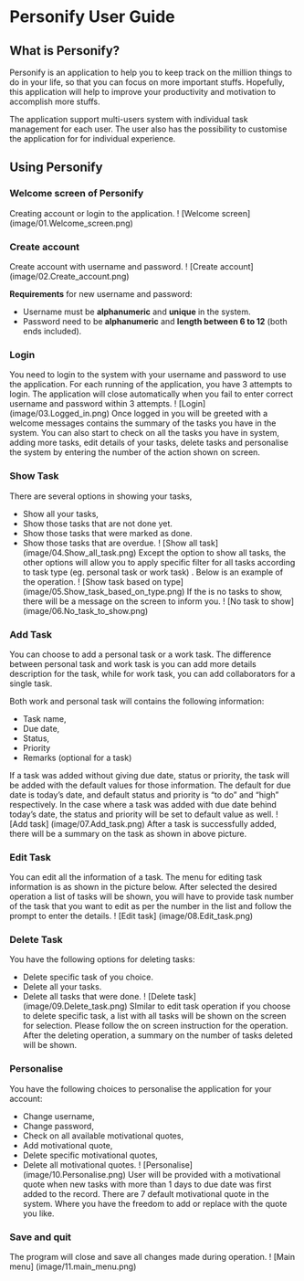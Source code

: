 # Personify User Guide

## What is Personify?
Personify is an application to help you to keep track on the million things to do in your life, so that you can focus on more important stuffs. Hopefully, this application will help to improve your productivity and motivation to accomplish more stuffs.

The application support multi-users system with individual task management for each user. The user also has the possibility to customise the application for for individual experience.

## Using Personify
### Welcome screen of Personify
Creating account or login to the application.
! [Welcome screen]
(image/01.Welcome_screen.png)

### Create account
Create account with username and password.
! [Create account]
(image/02.Create_account.png)

**Requirements** for new username and password:
* Username must be **alphanumeric** and **unique** in the system.
* Password need to be **alphanumeric** and **length between 6 to 12** (both ends included).

### Login
You need to login to the system with your username and password to use the application. For each running of the application, you have 3 attempts to login. The application will close automatically when you fail to enter correct username and password within 3 attempts.
! [Login]
(image/03.Logged_in.png)
Once logged in you will be greeted with a welcome messages contains the summary of the tasks you have in the system. You can also start to check on all the tasks you have in system, adding more tasks, edit details of your tasks, delete tasks and personalise the system by entering the number of the action shown on screen.

### Show Task
There are several options in showing your tasks,
* Show all your tasks,
* Show those tasks that are not done yet.
* Show those tasks that were marked as done.
* Show those tasks that are overdue.
! [Show all task]
(image/04.Show_all_task.png)
Except the option to show all tasks, the other options will allow you to apply specific filter for all tasks according to task type (eg. personal task or work task) . Below is an example of the operation.
! [Show task based on type]
(image/05.Show_task_based_on_type.png)
If the is no tasks to show, there will be a message on the screen to inform you.
! [No task to show]
(image/06.No_task_to_show.png)

### Add Task
You can choose to add a personal task or a work task. The difference between personal task and work task is you can add more details description for the task, while for work task, you can add collaborators for a single task.

Both work and personal task will contains the following information:
* Task name,
* Due date,
* Status,
* Priority
* Remarks (optional for a task)

If a task was added without giving due date, status or priority, the task will be added with the default values for those information. The default for due date is today’s date, and default status and priority is “to do” and “high” respectively. In the case where a task was added with due date behind today’s date, the status and priority will be set to default value as well.
! [Add task]
(image/07.Add_task.png)
After a task is successfully added, there will be a summary on the task as shown in above picture.

### Edit Task
You can edit all the information of a task. The menu for editing task information is as shown in the picture below. After selected the desired operation a list of tasks will be shown, you will have to provide task number of the task that you want to edit as per the number in the list and follow the prompt to enter the details.
! [Edit task]
(image/08.Edit_task.png)

### Delete Task
You have the following options for deleting tasks:
* Delete specific task of you choice.
* Delete all your tasks.
* Delete all tasks that were done.
! [Delete task]
(image/09.Delete_task.png)
SImilar to edit task operation if you choose to delete specific task, a list with all tasks will be shown on the screen for selection. Please follow the on screen instruction for the operation. After the deleting operation, a summary on the number of tasks deleted will be shown.

### Personalise
You have the following choices to personalise the application for your account:
* Change username,
* Change password,
* Check on all available motivational quotes,
* Add motivational quote,
* Delete specific motivational quotes,
* Delete all motivational quotes.
! [Personalise]
(image/10.Personalise.png)
User will be provided with a motivational quote when new tasks with more than 1 days to due date was first added to the record. There are 7 default motivational quote in the system. Where you have the freedom to add or replace with the quote you like.

### Save and quit
The program will close and save all changes made during operation.
! [Main menu]
(image/11.main_menu.png)
